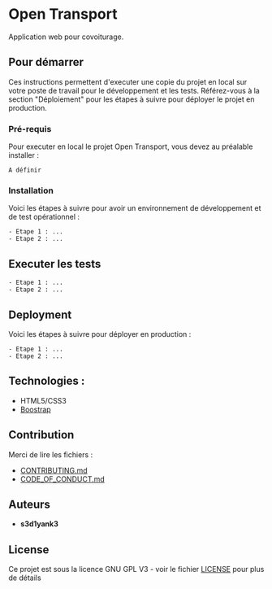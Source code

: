 # Open Transport

Application web pour covoiturage. 

## Pour démarrer

Ces instructions permettent d'executer une copie du projet en local sur votre poste de travail pour le développement et les tests. Référez-vous à la section "Déploiement" pour les étapes à suivre pour déployer le projet en production.

### Pré-requis

Pour executer en local le projet Open Transport, vous devez au préalable installer :

```
A définir

```

### Installation

Voici les étapes à suivre pour avoir un environnement de développement et de test opérationnel :


```
- Etape 1 : ...  
- Etape 2 : ...
```



## Executer les tests

```
- Etape 1 : ...  
- Etape 2 : ...
```


## Deployment

Voici les étapes à suivre pour déployer en production :

```
- Etape 1 : ...  
- Etape 2 : ...
```

## Technologies :

* HTML5/CSS3
* [Boostrap](https://getbootstrap.com/)

## Contribution

Merci de lire les fichiers :
* [CONTRIBUTING.md](https://github.com/OpenClassrooms-Student-Center/7688581-Expert-Git-GitHub/blob/main/CONTRIBUTING.md)
* [CODE_OF_CONDUCT.md](https://github.com/OpenClassrooms-Student-Center/7688581-Expert-Git-GitHub/blob/main/CONTRIBUTING.md) 

## Auteurs

* **s3d1yank3**

## License

Ce projet est sous la licence GNU GPL V3 - voir le fichier [LICENSE](https://github.com/OpenClassrooms-Student-Center/7688581-Expert-Git-GitHub/blob/main/LICENSE) pour plus de détails
